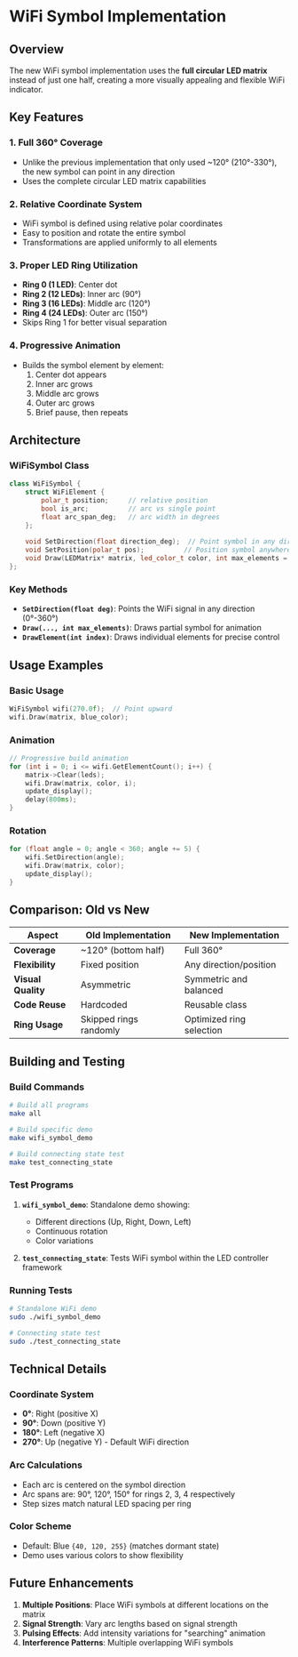 # WiFi Symbol Implementation

## Overview

The new WiFi symbol implementation uses the **full circular LED matrix** instead of just one half, creating a more visually appealing and flexible WiFi indicator.

## Key Features

### 1. **Full 360° Coverage**
- Unlike the previous implementation that only used ~120° (210°-330°), the new symbol can point in any direction
- Uses the complete circular LED matrix capabilities

### 2. **Relative Coordinate System**
- WiFi symbol is defined using relative polar coordinates
- Easy to position and rotate the entire symbol
- Transformations are applied uniformly to all elements

### 3. **Proper LED Ring Utilization**
- **Ring 0 (1 LED)**: Center dot
- **Ring 2 (12 LEDs)**: Inner arc (90°) 
- **Ring 3 (16 LEDs)**: Middle arc (120°)
- **Ring 4 (24 LEDs)**: Outer arc (150°)
- Skips Ring 1 for better visual separation

### 4. **Progressive Animation**
- Builds the symbol element by element:
  1. Center dot appears
  2. Inner arc grows
  3. Middle arc grows  
  4. Outer arc grows
  5. Brief pause, then repeats

## Architecture

### WiFiSymbol Class

```cpp
class WiFiSymbol {
    struct WiFiElement {
        polar_t position;     // relative position
        bool is_arc;          // arc vs single point
        float arc_span_deg;   // arc width in degrees
    };
    
    void SetDirection(float direction_deg);  // Point symbol in any direction
    void SetPosition(polar_t pos);          // Position symbol anywhere
    void Draw(LEDMatrix* matrix, led_color_t color, int max_elements = -1);
};
```

### Key Methods

- **`SetDirection(float deg)`**: Points the WiFi signal in any direction (0°-360°)
- **`Draw(..., int max_elements)`**: Draws partial symbol for animation
- **`DrawElement(int index)`**: Draws individual elements for precise control

## Usage Examples

### Basic Usage
```cpp
WiFiSymbol wifi(270.0f);  // Point upward
wifi.Draw(matrix, blue_color);
```

### Animation
```cpp
// Progressive build animation
for (int i = 0; i <= wifi.GetElementCount(); i++) {
    matrix->Clear(leds);
    wifi.Draw(matrix, color, i);
    update_display();
    delay(800ms);
}
```

### Rotation
```cpp
for (float angle = 0; angle < 360; angle += 5) {
    wifi.SetDirection(angle);
    wifi.Draw(matrix, color);
    update_display();
}
```

## Comparison: Old vs New

| Aspect | Old Implementation | New Implementation |
|--------|-------------------|-------------------|
| **Coverage** | ~120° (bottom half) | Full 360° |
| **Flexibility** | Fixed position | Any direction/position |
| **Visual Quality** | Asymmetric | Symmetric and balanced |
| **Code Reuse** | Hardcoded | Reusable class |
| **Ring Usage** | Skipped rings randomly | Optimized ring selection |

## Building and Testing

### Build Commands
```bash
# Build all programs
make all

# Build specific demo
make wifi_symbol_demo

# Build connecting state test  
make test_connecting_state
```

### Test Programs

1. **`wifi_symbol_demo`**: Standalone demo showing:
   - Different directions (Up, Right, Down, Left)
   - Continuous rotation
   - Color variations

2. **`test_connecting_state`**: Tests WiFi symbol within the LED controller framework

### Running Tests
```bash
# Standalone WiFi demo
sudo ./wifi_symbol_demo

# Connecting state test
sudo ./test_connecting_state
```

## Technical Details

### Coordinate System
- **0°**: Right (positive X)
- **90°**: Down (positive Y) 
- **180°**: Left (negative X)
- **270°**: Up (negative Y) - Default WiFi direction

### Arc Calculations
- Each arc is centered on the symbol direction
- Arc spans are: 90°, 120°, 150° for rings 2, 3, 4 respectively
- Step sizes match natural LED spacing per ring

### Color Scheme
- Default: Blue `{40, 120, 255}` (matches dormant state)
- Demo uses various colors to show flexibility

## Future Enhancements

1. **Multiple Positions**: Place WiFi symbols at different locations on the matrix
2. **Signal Strength**: Vary arc lengths based on signal strength
3. **Pulsing Effects**: Add intensity variations for "searching" animation
4. **Interference Patterns**: Multiple overlapping WiFi symbols 